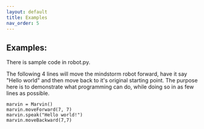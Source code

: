 ```yaml
---
layout: default
title: Examples
nav_order: 5
---
```


## Examples:
There is sample code in robot.py. 

The following 4 lines will move the mindstorm robot forward, have it say 
"Hello world" and then move back to it's original starting point. 
The purpose here is to demonstrate what programming can do, while doing so 
in as few lines as possible. 

```
marvin = Marvin()
marvin.moveForward(7, 7)
marvin.speak("Hello world!")
marvin.moveBackward(7,7)
```